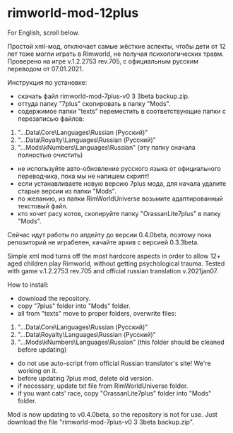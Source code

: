 # rimworld-mod-12plus

For English, scroll below.

Простой xml-мод, отключает самые жёсткие аспекты, чтобы дети от 12 лет тоже могли играть в Rimworld, не получая психологических травм. Проверено на игре v.1.2.2753 rev.705, с официальным русским переводом от 07.01.2021.

Инструкция по установке: 

- скачать файл rimworld-mod-7plus-v0 3 3beta backup.zip.
- оттуда папку "7plus" скопировать в папку "Mods".
- содержимое папки "texts" переместить в соответствующие папки с перезаписью файлов:
1. "...Data\Core\Languages\Russian (Русский)\"
2. "...Data\Royalty\Languages\Russian (Русский)\"
3. "...Mods\kNumbers\Languages\Russian" (эту папку сначала полностью очистить)
- не используйте авто-обновление русского языка от официального переводчика, пока мы не напишем скрипт!
- если устанавливаете новую версию 7plus мода, для начала удалите старые версии из папки "Mods".
- по желанию, из папки RimWorldUniverse возьмите адаптированный текстовый файл.
- кто хочет расу котов, скопируйте папку "OrassanLite7plus" в папку "Mods".

Сейчас идут работы по апдейту до версии 0.4.0beta, поэтому пока репозиторий не играбелен, качайте архив с версией 0.3.3beta.

Simple xml mod turns off the most hardcore aspects in order to allow 12+ aged children play Rimworld, without getting psychological trauma. Tested with game v.1.2.2753 rev.705 and official russian translation v.2021jan07.

How to install:
- download the repository.
- copy "7plus" folder into "Mods" folder.
- all from "texts" move to proper folders, overwrite files:
1. "...Data\Core\Languages\Russian (Русский)\"
2. "...Data\Royalty\Languages\Russian (Русский)\"
3. "...Mods\kNumbers\Languages\Russian" (this folder should be cleaned before updating)
- do not use auto-script from official Russian translator's site! We're working on it.
- before updating 7plus mod, delete old version.
- if necessary, update txt file from RimWorldUniverse folder.
- if you want cats' race, copy "OrassanLite7plus" folder into "Mods" folder.

Mod is now updating to v0.4.0beta, so the repository is not for use. Just download the file "rimworld-mod-7plus-v0 3 3beta backup.zip".
